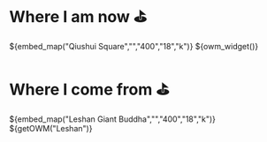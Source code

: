 
# Where I am now ⛳
${embed_map("Qiushui Square","","400","18","k")}
${owm_widget()}

# Where I come from ⛳
${embed_map("Leshan Giant Buddha","","400","18","k")}
${getOWM("Leshan")}